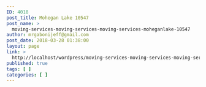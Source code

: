 ```yaml
---
ID: 4018
post_title: Mohegan Lake 10547
post_name: >
  moving-services-moving-services-moving-services-moheganlake-10547
author: mrgabonijeff@gmail.com
post_date: 2018-03-28 01:38:00
layout: page
link: >
  http://localhost/wordpress/moving-services-moving-services-moving-services-moheganlake-10547/
published: true
tags: [ ]
categories: [ ]
---
```

